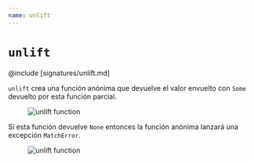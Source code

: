 ```yaml
---
name: unlift
---
```


# `unlift`

@include [signatures/unlift.md]

`unlift` crea una función anónima que devuelve el valor envuelto con `Some` devuelto por esta función parcial.

<figure class="diagram">
  <img src="../images/unlift.svg" alt="unlift function">
  <!-- <figcaption class="diagram-desc"></figcaption> -->
</figure>

Si esta función devuelve `None` entonces la función anónima lanzará una excepción `MatchError`.

<figure class="diagram">
  <img src="../images/unlift.2.svg" alt="unlift function">
  <!-- <figcaption class="diagram-desc"></figcaption> -->
</figure>

